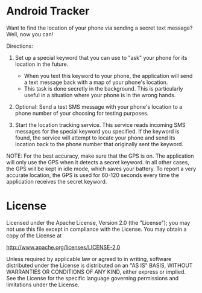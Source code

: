 Android Tracker
==========

Want to find the location of your phone via sending a secret text message? Well, now you can!

Directions:
1) Set up a special keyword that you can use to "ask" your phone for its location in the future. 
   - When you text this keyword to your phone, the application will send a text message back with a map of your phone's location.
   - This task is done secretly in the background. This is particularly useful in a situation where your phone is in the wrong hands.

2) Optional: Send a test SMS message with your phone's location to a phone number of your choosing for testing purposes.

3) Start the location tracking service. This service reads incoming SMS messages for the special keyword you specified. If the keyword is found, the service will attempt to locate your phone and send its location back to the phone number that originally sent the keyword.

NOTE: For the best accuracy, make sure that the GPS is on. The application will only use the GPS when it detects a secret keyword. In all other cases, the GPS will be kept in idle mode, which saves your battery. To report a very accurate location, the GPS is used for 60-120 seconds every time the application receives
the secret keyword.

License
==========

Licensed under the Apache License, Version 2.0 (the "License"); you may not use this file except in compliance with the License. You may obtain a copy of the License at

http://www.apache.org/licenses/LICENSE-2.0

Unless required by applicable law or agreed to in writing, software distributed under the License is distributed on an "AS IS" BASIS, WITHOUT WARRANTIES OR CONDITIONS OF ANY KIND, either express or implied. See the License for the specific language governing permissions and limitations under the License.
